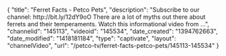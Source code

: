 {
    "title": "Ferret Facts - Petco Pets",
    "description": "Subscribe to our channel: http:\/\/bit.ly\/12dY9oO There are a lot of myths out there about ferrets and their temperaments. Watch this informational video from ...",
    "channelid": "145113",
    "videoid": "145534",
    "date_created": "1394762663",
    "date_modified": "1418181184",
    "type": "captivate",
    "layout": "channelVideo",
    "url": "\/petco-tv\/ferret-facts-petco-pets\/145113-145534"
}